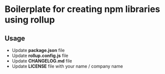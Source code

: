 # Boilerplate for creating npm libraries using rollup

## Usage

- Update **package.json** file
- Update **rollup.config.js** file
- Update **CHANGELOG.md** file
- Update **LICENSE** file with your name / company name